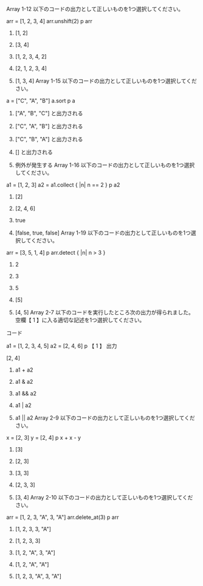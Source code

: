 Array 1-12
以下のコードの出力として正しいものを1つ選択してください。

arr = [1, 2, 3, 4]
arr.unshift(2)
p arr
1.   [1, 2]

2.   [3, 4]

3.   [1, 2, 3, 4, 2]

4.   [2, 1, 2, 3, 4]

5.   [1, 3, 4]
Array 1-15
以下のコードの出力として正しいものを1つ選択してください。

a = ["C", "A", "B"]
a.sort
p a
1.   ["A", "B", "C"] と出力される

2.   ["C", "A", "B"] と出力される

3.   ["C", "B", "A"] と出力される

4.   [] と出力される

5.   例外が発生する
Array 1-16
以下のコードの出力として正しいものを1つ選択してください。

a1 = [1, 2, 3]
a2 = a1.collect { |n| n == 2 }
p a2
1.   [2]

2.   [2, 4, 6]

3.   true

4.   [false, true, false]
Array 1-19
以下のコードの出力として正しいものを1つ選択してください。

arr = [3, 5, 1, 4]
p arr.detect { |n| n > 3 }
1.   2

2.   3

3.   5

4.   [5]

5.   [4, 5]
Array 2-7
以下のコードを実行したところ次の出力が得られました。空欄【 1 】に入る適切な記述を1つ選択してください。

コード

a1 = [1, 2, 3, 4, 5]
a2 = [2, 4, 6]
p 【  1  】
出力

[2, 4]
1.   a1 + a2

2.   a1 & a2

3.   a1 && a2

4.   a1 | a2

5.   a1 || a2
Array 2-9
以下のコードの出力として正しいものを1つ選択してください。

x = [2, 3]
y = [2, 4]
p x + x - y
1.   [3]

2.   [2, 3]

3.   [3, 3]

4.   [2, 3, 3]

5.   [3, 4]
Array 2-10
以下のコードの出力として正しいものを1つ選択してください。

arr = [1, 2, 3, "A", 3, "A"]
arr.delete_at(3)
p arr
1.   [1, 2, 3, 3, "A"]

2.   [1, 2, 3, 3]

3.   [1, 2, "A", 3, "A"]

4.   [1, 2, "A", "A"]

5.   [1, 2, 3, "A", 3, "A"]
